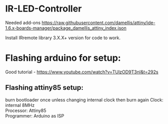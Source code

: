 # IR-LED-Controller

Needed add-ons
https://raw.githubusercontent.com/damellis/attiny/ide-1.6.x-boards-manager/package_damellis_attiny_index.json

Install IRremote library 3.X.X+ version for code to work.

# Flashing arduino for setup: 
Good tutorial - https://www.youtube.com/watch?v=TUlzOD9T3nI&t=292s

## Flashing attiny85 setup:
burn bootloader once unless changing internal clock then burn again
Clock: internal 8MHz <br/>
Processor: Attiny85 <br/>
Programmer: Arduino as ISP

